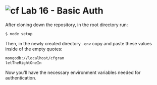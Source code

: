 ![cf](https://i.imgur.com/7v5ASc8.png) Lab 16 - Basic Auth
======
After cloning down the repository, in the root directory run:

```sh
$ node setup
```
Then, in the newly created directory `.env` copy and paste these values inside of the empty quotes:
```sh
mongodb://localhost/cfgram
letTheRightOneIn
```
Now you'll have the necessary environment variables needed for authentication.
